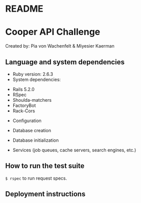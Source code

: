 # README
# Cooper API Challenge
Created by: Pia von Wachenfelt & Miyesier Kaerman

## Language and system dependencies
* Ruby version: 2.6.3
* System dependencies: 
- Rails 5.2.0
- RSpec
- Shoulda-matchers
- FactoryBot
- Rack-Cors

* Configuration

* Database creation

* Database initialization

* Services (job queues, cache servers, search engines, etc.)

## How to run the test suite
`$ rspec` to run request specs.



## Deployment instructions